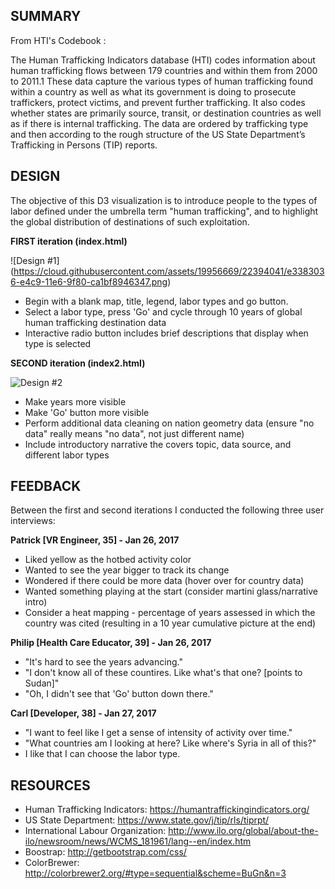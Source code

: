 ## SUMMARY

From HTI's Codebook : 

The Human Trafficking Indicators database (HTI) codes information about human trafficking flows between 179 
countries and within them from 2000 to 2011.1 These data capture the various types of human trafficking found 
within a country as well as what its government is doing to prosecute traffickers, protect victims, and prevent 
further trafficking. It also codes whether states are primarily source, transit, or destination countries as well 
as if there is internal trafficking. The data are ordered by trafficking type and then according to the rough 
structure of the US State Department’s Trafficking in Persons (TIP) reports.

## DESIGN 

The objective of this D3 visualization is to introduce people to the types of labor defined under the umbrella
term "human trafficking", and to highlight the global distribution of destinations of such exploitation. 

**FIRST iteration (index.html)**

![Design #1] (https://cloud.githubusercontent.com/assets/19956669/22394041/e3383036-e4c9-11e6-9f80-ca1bf8946347.png)
* Begin with a blank map, title, legend, labor types and go button. 
* Select a labor type, press 'Go' and cycle through 10 years of global human trafficking destination data
* Interactive radio button includes brief descriptions that display when type is selected 

**SECOND iteration (index2.html)**

![Design #2](https://cloud.githubusercontent.com/assets/19956669/22443396/996f6d62-e6f3-11e6-9569-8c617f51329d.png)

* Make years more visible
* Make 'Go' button more visible
* Perform additional data cleaning on nation geometry data (ensure "no data" really means "no data", not just different name) 
* Include introductory narrative the covers topic, data source, and different labor types 

## FEEDBACK

Between the first and second iterations I conducted the following three user interviews: 

**Patrick [VR Engineer, 35] - Jan 26, 2017**
* Liked yellow as the hotbed activity color
* Wanted to see the year bigger to track its change 
* Wondered if there could be more data (hover over for country data)
* Wanted something playing at the start (consider martini glass/narrative intro)
* Consider a heat mapping - percentage of years assessed in which the country was cited (resulting in a 10 year cumulative picture at the end) 

**Philip [Health Care Educator, 39] - Jan 26, 2017**
* "It's hard to see the years advancing."
* "I don't know all of these countires. Like what's that one? [points to Sudan]"
* "Oh, I didn't see that 'Go' button down there." 

**Carl [Developer, 38] - Jan 27, 2017**
* "I want to feel like I get a sense of intensity of activity over time."
* "What countries am I looking at here? Like where's Syria in all of this?"
* I like that I can choose the labor type. 

## RESOURCES 

* Human Trafficking Indicators: https://humantraffickingindicators.org/
* US State Department: https://www.state.gov/j/tip/rls/tiprpt/
* International Labour Organization: http://www.ilo.org/global/about-the-ilo/newsroom/news/WCMS_181961/lang--en/index.htm
* Boostrap: http://getbootstrap.com/css/
* ColorBrewer: http://colorbrewer2.org/#type=sequential&scheme=BuGn&n=3

